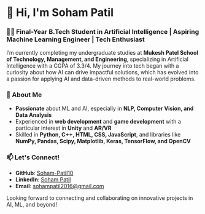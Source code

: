 # 👋 Hi, I'm Soham Patil

### 👨‍🎓 Final-Year B.Tech Student in Artificial Intelligence | Aspiring Machine Learning Engineer | Tech Enthusiast

I’m currently completing my undergraduate studies at **Mukesh Patel School of Technology, Management, and Engineering**, specializing in Artificial Intelligence with a CGPA of 3.3/4. My journey into tech began with a curiosity about how AI can drive impactful solutions, which has evolved into a passion for applying AI and data-driven methods to real-world problems.

### 🚀 About Me
- **Passionate** about ML and AI, especially in **NLP, Computer Vision, and Data Analysis**
- Experienced in **web development** and **game development** with a particular interest in **Unity** and **AR/VR**
- Skilled in **Python, C++, HTML, CSS, JavaScript**, and libraries like **NumPy, Pandas, Scipy, Matplotlib, Keras, TensorFlow, and OpenCV**

### 📫 Let's Connect!
- **GitHub**: [Soham-Patil10](https://github.com/Soham-Patil10)
- **LinkedIn**: [Soham Patil](https://www.linkedin.com/in/soham-patil-978949274/)
- **Email**: sohampatil2016@gmail.com

Looking forward to connecting and collaborating on innovative projects in AI, ML, and beyond!

